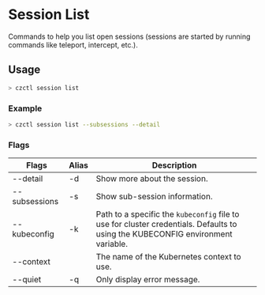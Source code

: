 # Session List

Commands to help you list open sessions (sessions are started by running commands like teleport, intercept, etc.).

## Usage

```bash
> czctl session list
```

### Example

```bash
> czctl session list --subsessions --detail
```

### Flags

| Flags          | Alias | Description
| -------------- | ----- | -----------
| --detail       | -d    | Show more about the session.
| --subsessions  | -s    | Show sub-session information.
| --kubeconfig   | -k    | Path to a specific the `kubeconfig` file to use for cluster credentials. Defaults to using the KUBECONFIG environment variable.
| --context      |       | The name of the Kubernetes context to use.
| --quiet        | -q    | Only display error message.
